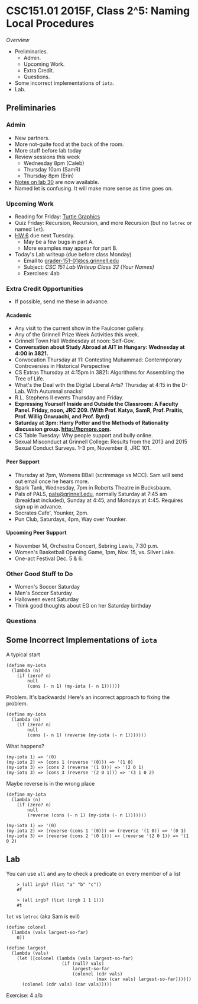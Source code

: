 CSC151.01 2015F, Class 2^5: Naming Local Procedures
==================================================

_Overview_

* Preliminaries.
    * Admin.
    * Upcoming Work.
    * Extra Credit.
    * Questions.
* Some incorrect implementations of `iota`.
* Lab.

Preliminaries
-------------

### Admin

* New partners.
* More not-quite food at the back of the room.
* More stuff before lab today
* Review sessions this week
    * Wednesday 8pm (Caleb)
    * Thursday 10am (SamR)
    * Thursday 8pm (Erin)
* [Notes on lab 30](../handouts/writeup.30.html) are now available.
* Named let is confusing.  It will make more sense as time goes on.

### Upcoming Work

* Reading for Friday:
  [Turtle Graphics](../readings/turtle-graphics-reading.html) 
* Quiz Friday: Recursion, Recursion, and more Recursion
  (but no `letrec` or named `let`).
* [HW 6](../assignments/assignment.06.html) due next Tuesday.
    * May be a few bugs in part A.
    * More examples may appear for part B.
* Today's Lab writeup (due before class Monday)
    * Email to <grader-151-01@cs.grinnell.edu> 
    * Subject: _CSC 151 Lab Writeup Class 32 (Your Names)_
    * Exercises: 4ab

### Extra Credit Opportunities

* If possible, send me these in advance.

#### Academic

* Any visit to the current show in the Faulconer gallery.
* Any of the Grinnell Prize Week Activities this week.
* Grinnell Town Hall Wednesday at noon: Self-Gov.
* **Conversation about Study Abroad at AIT in Hungary: 
  Wednesday at 4:00 in 3821.**
* Convocation Thursday at 11: Contesting Muhammad: Contermporary Controversies
  in Historical Perspective
* CS Extras Thursday at 4:15pm in 3821: Algorithms for Assembling the Tree
  of Life.
* What's the Deal with the Digital Liberal Arts?  Thursday at 4:15 in
  the D-Lab.  With Autumnal snacks!
* R.L. Stephens II events Thursday and Friday.
* **Expressing Yourself Inside and Outside the Classroom: A Faculty Panel.
  Friday, noon, JRC 209. (With Prof. Katya, SamR, Prof. Praitis,
  Prof. Willig Onwuachi, and Prof. Byrd)**
* **Saturday at 3pm: Harry Potter and the Methods of Rationality
  discussion group.  <http://hpmore.com>.**
* CS Table Tuesday: Why people support and bully online.
* Sexual Misconduct at Grinnell College: Results from the 2013 and 2015 
  Sexual Conduct Surveys.  1-3 pm, November 8, JRC 101.

#### Peer Support

* Thursday at 7pm, Womens BBall (scrimmage vs MCC).  Sam will send out
  email once he hears more.
* Spark Tank, Wednesday, 7pm in Roberts Theatre in Bucksbaum.
* Pals of PALS, pals@grinnell.edu, normally Saturday at 7:45 am (breakfast
  included), Sunday at 4:45, and Mondays at 4:45.  Requires sign up in 
  advance.  
* Socrates Cafe', Younker, 2pm.
* Pun Club, Saturdays, 4pm, Way over Younker.

#### Upcoming Peer Support

* November 14, Orchestra Concert, Sebring Lewis, 7:30 p.m.
* Women's Basketball Opening Game, 1pm, Nov. 15, vs. Silver Lake.
* One-act Festival Dec. 5 & 6.

### Other Good Stuff to Do

* Women's Soccer Saturday
* Men's Soccer Saturday
* Halloween event Saturday
* Think good thoughts about EG on her Saturday birthday

### Questions

Some Incorrect Implementations of `iota`
----------------------------------------

A typical start

    (define my-iota
      (lambda (n)
        (if (zero? n)
            null
            (cons (- n 1) (my-iota (- n 1))))))

Problem.  It's backwards!  Here's an incorrect approach to fixing the
problem.

    (define my-iota
      (lambda (n)
        (if (zero? n)
            null
            (cons (- n 1) (reverse (my-iota (- n 1)))))))

What happens?

    (my-iota 1) => '(0)
    (my-iota 2) => (cons 1 (reverse '(0))) => '(1 0)
    (my-iota 3) => (cons 2 (reverse '(1 0))) => '(2 0 1)
    (my-iota 3) => (cons 3 (reverse '(2 0 1))) => '(3 1 0 2)


Maybe reverse is in the wrong place

    (define my-iota
      (lambda (n)
        (if (zero? n)
            null
            (reverse (cons (- n 1) (my-iota (- n 1)))))))

    (my-iota 1) => '(0)
    (my-iota 2) => (reverse (cons 1 '(0))) => (reverse '(1 0)) => '(0 1)
    (my-iota 3) => (reverse (cons 2 '(0 1))) => (reverse '(2 0 1)) => '(1 0 2)

Lab
---

You can use `all` and `any` to check a predicate on every member of a list

        > (all irgb? (list "a" "b" "c"))
        #f

        > (all irgb? (list (irgb 1 1 1)))
        #t

`let` vs `letrec` (aka Sam is evil)

    (define colonel
      (lambda (vals largest-so-far)
        0))
    
    (define largest
      (lambda (vals)
        (let ([colonel (lambda (vals largest-so-far)
                         (if (null? vals)
                             largest-so-far
                             (colonel (cdr vals) 
                                      (max (car vals) largest-so-far))))])
          (colonel (cdr vals) (car vals)))))

Exercise: 4 a/b
